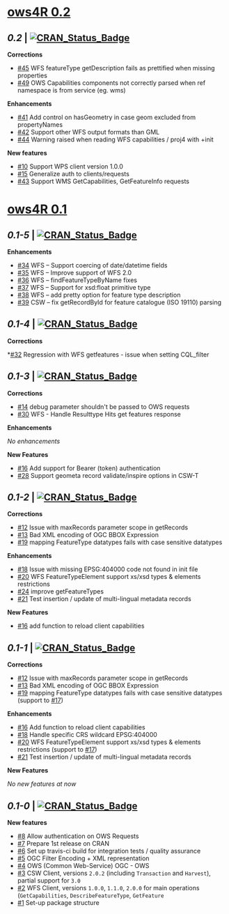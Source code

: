 
# **[ows4R 0.2](https://github.com/eblondel/ows4R/issues?milestone=2)**

## **_0.2_** | [![CRAN_Status_Badge](https://img.shields.io/badge/CRAN-published-blue.svg)](https://cran.r-project.org/package=ows4R)

**Corrections**

- [#45](https://github.com/eblondel/ows4R/issues/45) WFS featureType getDescription fails as prettified when missing properties
- [#49](https://github.com/eblondel/ows4R/issues/49) OWS Capabilities components not correctly parsed when ref namespace is from service (eg. wms)

**Enhancements**

- [#41](https://github.com/eblondel/ows4R/issues/41) Add control on hasGeometry in case geom excluded from propertyNames
- [#42](https://github.com/eblondel/ows4R/issues/42) Support other WFS output formats than GML
- [#44](https://github.com/eblondel/ows4R/issues/44) Warning raised when reading WFS capabilities / proj4 with +init

**New features**

- [#10](https://github.com/eblondel/ows4R/issues/10) Support WPS client version 1.0.0
- [#15](https://github.com/eblondel/ows4R/issues/15) Generalize auth to clients/requests
- [#43](https://github.com/eblondel/ows4R/issues/43) Support WMS GetCapabilities, GetFeatureInfo requests


# **[ows4R 0.1](https://github.com/eblondel/ows4R/issues?milestone=1)**

## **_0.1-5_** | [![CRAN_Status_Badge](https://img.shields.io/badge/CRAN-published-blue.svg)](https://cran.r-project.org/package=ows4R)

**Enhancements**

* [#34](https://github.com/eblondel/ows4R/issues/34) WFS – Support coercing of date/datetime fields
* [#35](https://github.com/eblondel/ows4R/issues/35) WFS – Improve support of WFS 2.0
* [#36](https://github.com/eblondel/ows4R/issues/36) WFS – findFeatureTypeByName fixes
* [#37](https://github.com/eblondel/ows4R/issues/37) WFS – Support for xsd:float primitive type
* [#38](https://github.com/eblondel/ows4R/issues/38) WFS – add pretty option for feature type description
* [#39](https://github.com/eblondel/ows4R/issues/39) CSW – fix getRecordById for feature catalogue (ISO 19110) parsing

## **_0.1-4_** | [![CRAN_Status_Badge](https://img.shields.io/badge/CRAN-published-blue.svg)](https://cran.r-project.org/package=ows4R)

**Corrections**

*[#32](https://github.com/eblondel/ows4R/issues/32) Regression with WFS getfeatures - issue when setting CQL_filter

## **_0.1-3_** | [![CRAN_Status_Badge](https://img.shields.io/badge/CRAN-published-blue.svg)](https://cran.r-project.org/package=ows4R)

**Corrections**

* [#14](https://github.com/eblondel/ows4R/issues/14) debug parameter shouldn't be passed to OWS requests
* [#30](https://github.com/eblondel/ows4R/issues/30) WFS - Handle Resulttype Hits get features response

**Enhancements**

_No enhancements_

**New Features**

* [#16](https://github.com/eblondel/ows4R/issues/26) Add support for Bearer (token) authentication
* [#28](https://github.com/eblondel/ows4R/issues/28) Support geometa record validate/inspire options in CSW-T

## **_0.1-2_** | [![CRAN_Status_Badge](https://img.shields.io/badge/CRAN-published-blue.svg)](https://cran.r-project.org/package=ows4R)

**Corrections**

* [#12](https://github.com/eblondel/ows4R/issues/12) Issue with maxRecords parameter scope in getRecords 
* [#13](https://github.com/eblondel/ows4R/issues/13) Bad XML encoding of OGC BBOX Expression
* [#19](https://github.com/eblondel/ows4R/issues/19) mapping FeatureType datatypes fails with case sensitive datatypes

**Enhancements**

* [#18](https://github.com/eblondel/ows4R/issues/18) Issue with missing EPSG:404000 code not found in init file
* [#20](https://github.com/eblondel/ows4R/issues/20) WFS FeatureTypeElement support xs/xsd types & elements restrictions
* [#24](https://github.com/eblondel/ows4R/issues/24) improve getFeatureTypes
* [#21](https://github.com/eblondel/ows4R/issues/21) Test insertion / update of multi-lingual metadata records

**New Features**

* [#16](https://github.com/eblondel/ows4R/issues/16) add function to reload client capabilities

## **_0.1-1_** | [![CRAN_Status_Badge](https://img.shields.io/badge/CRAN-archived-brown.svg)](https://cran.r-project.org/src/contrib/Archive/ows4R/ows4R_0.1-1.tar.gz)

**Corrections**

* [#12](https://github.com/eblondel/ows4R/issues/12) Issue with maxRecords parameter scope in getRecords
* [#13](https://github.com/eblondel/ows4R/issues/13) Bad XML encoding of OGC BBOX Expression
* [#19](https://github.com/eblondel/ows4R/issues/19) mapping FeatureType datatypes fails with case sensitive datatypes (support to [#17](https://github.com/eblondel/ows4R/issues/17))

**Enhancements**

* [#16](https://github.com/eblondel/ows4R/issues/16) Add function to reload client capabilities
* [#18](https://github.com/eblondel/ows4R/issues/18) Handle specific CRS wildcard EPSG:404000
* [#20](https://github.com/eblondel/ows4R/issues/20) WFS FeatureTypeElement support xs/xsd types & elements restrictions (support to [#17](https://github.com/eblondel/ows4R/issues/17))
* [#21](https://github.com/eblondel/ows4R/issues/21) Test insertion / update of multi-lingual metadata records


**New Features**

_No new features at now_

## **_0.1-0_** | [![CRAN_Status_Badge](https://img.shields.io/badge/CRAN-archived-brown.svg)](https://cran.r-project.org/src/contrib/Archive/ows4R/ows4R_0.1-0.tar.gz)

**New features**
  
* [#8](https://github.com/eblondel/ows4R/issues/8) Allow authentication on OWS Requests
* [#7](https://github.com/eblondel/ows4R/issues/7) Prepare 1st release on CRAN
* [#6](https://github.com/eblondel/ows4R/issues/6) Set up travis-ci build for integration tests / quality assurance
* [#5](https://github.com/eblondel/ows4R/issues/5) OGC Filter Encoding + XML representation
* [#4](https://github.com/eblondel/ows4R/issues/4) OWS (Common Web-Service) OGC - OWS
* [#3](https://github.com/eblondel/ows4R/issues/3) CSW Client, versions ``2.0.2`` (including ``Transaction`` and ``Harvest``), partial support for ``3.0``
* [#2](https://github.com/eblondel/ows4R/issues/2) WFS Client, versions ``1.0.0``, ``1.1.0``, ``2.0.0`` for main operations (``GetCapabilities``, ``DescribeFeatureType``, ``GetFeature``
* [#1](https://github.com/eblondel/ows4R/issues/1) Set-up package structure
